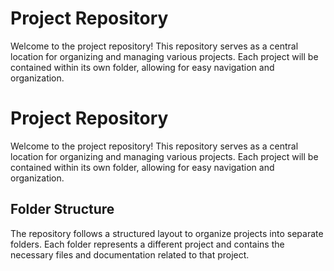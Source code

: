 # Project Repository

Welcome to the project repository! This repository serves as a central location for organizing and managing various projects. Each project will be contained within its own folder, allowing for easy navigation and organization.

# Project Repository

Welcome to the project repository! This repository serves as a central location for organizing and managing various projects. Each project will be contained within its own folder, allowing for easy navigation and organization.

## Folder Structure

The repository follows a structured layout to organize projects into separate folders. Each folder represents a different project and contains the necessary files and documentation related to that project.

